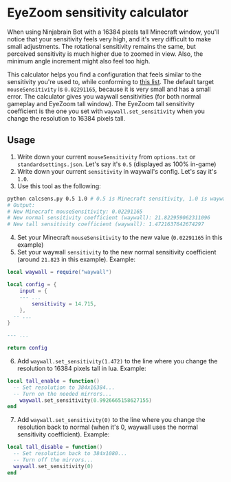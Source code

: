 # EyeZoom sensitivity calculator

When using Ninjabrain Bot with a 16384 pixels tall Minecraft window, you'll
notice that your sensitivity feels very high, and it's very difficult to make
small adjustments. The rotational sensitivity remains the same, but perceived
sensitivity is much higher due to zoomed in view. Also, the minimum angle
increment might also feel too high.

This calculator helps you find a configuration that feels similar to the
sensitivity you're used to, while conforming to
[this list](https://github.com/Ninjabrain1/Ninjabrain-Bot/wiki/Boat-measurements).
The default target `mouseSensitivity` is `0.02291165`, because it is very small and
has a small error. The calculator gives you waywall sensitivities (for both
normal gameplay and EyeZoom tall window). The EyeZoom tall sensitivity
coefficient is the one you set with `waywall.set_sensitivity` when you change
the resolution to 16384 pixels tall.

## Usage

1. Write down your current `mouseSensitivity` from `options.txt` or `standardsettings.json`. Let's say it's `0.5` (displayed as 100% in-game)
2. Write down your current `sensitivity` in waywall's config. Let's say it's `1.0`.
3. Use this tool as the following:

```sh
python calcsens.py 0.5 1.0 # 0.5 is Minecraft sensitivity, 1.0 is waywall sensitivity
# Output:
# New Minecraft mouseSensitivity: 0.02291165
# New normal sensitivity coefficient (waywall): 21.822959062311096
# New tall sensitivity coefficient (waywall): 1.4721637642674297
```

4. Set your Minecraft `mouseSensitivity` to the new value (`0.02291165` in this example)
5. Set your waywall `sensitivity` to the new normal sensitivity coefficient (around `21.823` in this example). Example:

```lua
local waywall = require("waywall")

local config = {
	input = {
    --- ...
		sensitivity = 14.715,
	},
  -- ...
}

--- ...

return config
```

6. Add `waywall.set_sensitivity(1.472)` to the line where you change the resolution to 16384 pixels tall in lua. Example:

```lua
local tall_enable = function()
  -- Set resolution to 384x16384...
  -- Turn on the needed mirrors...
	waywall.set_sensitivity(0.9926665158627155)
end
```

7. Add `waywall.set_sensitivity(0)` to the line where you change the resolution back to normal (when it's 0, waywall uses the normal sensitivity coefficient). Example:

```lua
local tall_disable = function()
  -- Set resolution back to 384x1080...
  -- Turn off the mirrors...
  waywall.set_sensitivity(0)
end
```
